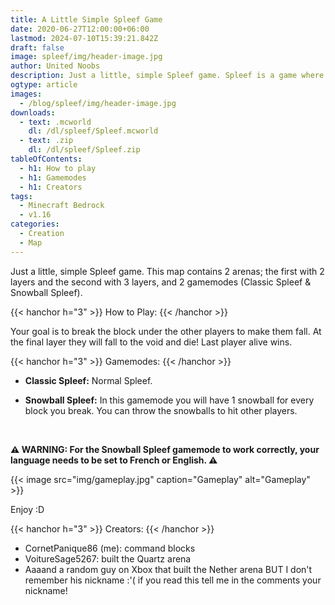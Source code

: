 ```yaml
---
title: A Little Simple Spleef Game
date: 2020-06-27T12:00:00+06:00
lastmod: 2024-07-10T15:39:21.842Z
draft: false
image: spleef/img/header-image.jpg
author: United Noobs
description: Just a little, simple Spleef game. Spleef is a game where you need to break the block under the other players to make them fall into the void and die. This map contains 2 different arenas and 2 gamemodes. 1 arena has 3 layers and the other 2 layers!
ogtype: article
images:
  - /blog/spleef/img/header-image.jpg
downloads:
  - text: .mcworld
    dl: /dl/spleef/Spleef.mcworld
  - text: .zip
    dl: /dl/spleef/Spleef.zip
tableOfContents:
  - h1: How to play
  - h1: Gamemodes
  - h1: Creators
tags:
  - Minecraft Bedrock
  - v1.16
categories:
  - Creation
  - Map
---
```


Just a little, simple Spleef game. This map contains 2 arenas; the first with 2 layers and the second with 3 layers, and 2 gamemodes (Classic Spleef & Snowball Spleef).

{{< hanchor h="3" >}}
How to Play:
{{< /hanchor >}}

Your goal is to break the block under the other players to make them fall. At the final layer they will fall to the void and die! Last player alive wins.

{{< hanchor h="3" >}}
Gamemodes:
{{< /hanchor >}}

- **Classic Spleef:**
Normal Spleef.

- **Snowball Spleef:**
In this gamemode you will have 1 snowball for every block you break. You can throw the snowballs to hit other players.

&nbsp;

**⚠ WARNING: For the Snowball Spleef gamemode to work correctly, your language needs to be set to French or English. ⚠**

{{< image src="img/gameplay.jpg" caption="Gameplay" alt="Gameplay"  >}}

Enjoy :D

{{< hanchor h="3" >}}
Creators:
{{< /hanchor >}}

- CornetPanique86 (me): command blocks
- VoitureSage5267: built the Quartz arena
- Aaaand a random guy on Xbox that built the Nether arena BUT I don't remember his nickname :'( if you read this tell me in the comments your nickname!